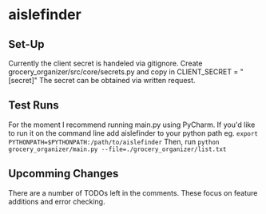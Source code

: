 # aislefinder

## Set-Up
Currently the client secret is handeled via gitignore. Create grocery_organizer/src/core/secrets.py and copy in CLIENT_SECRET = "[secret]"
The secret can be obtained via written request.

## Test Runs
For the moment I recommend running main.py using PyCharm. If you'd like to run it on the command line add aislefinder to your python path eg.
```export PYTHONPATH=$PYTHONPATH:/path/to/aislefinder```
Then, run ```python grocery_organizer/main.py --file=./grocery_organizer/list.txt```


## Upcomming Changes
There are a number of TODOs left in the comments. These focus on feature additions and error checking.
